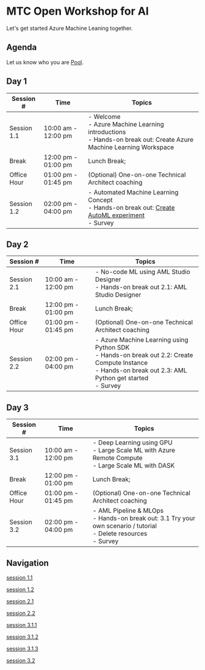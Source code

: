 # MTC Open Workshop for AI

Let's get started Azure Machine Leaning together.

## Agenda

Let us know who you are [Pool](https://app.klaxoon.com/animate/survey/JRTADB9).

## Day 1

Session # | Time | Topics
---|---|---
Session 1.1 | 10:00 am - 12:00 pm |- Welcome</br>- Azure Machine Learning  introductions</br>- Hands-on break out: Create Azure Machine Learning Workspace
Break | 12:00 pm - 01:00 pm | Lunch Break;
Office Hour | 01:00 pm - 01:45 pm | (Optional) One-on-one Technical Architect coaching
Session 1.2 | 02:00 pm - 04:00 pm |- Automated Machine Learning Concept</br> - Hands-on break out: [Create AutoML experiment](https://github.com/MicrosoftDocs/azure-docs/blob/master/articles/machine-learning/tutorial-first-experiment-automated-ml.md)</br>- Survey

## Day 2

Session # | Time | Topics
---|---|---
Session 2.1|10:00 am - 12:00 pm|- No-code ML using AML Studio Designer</br>- Hands-on break out 2.1: AML Studio Designer</br>
Break | 12:00 pm - 01:00 pm | Lunch Break;
Office Hour | 01:00 pm - 01:45 pm | (Optional) One-on-one Technical Architect coaching
Session 2.2 | 02:00 pm - 04:00 pm |- Azure Machine Learning using Python SDK</br> - Hands-on break out 2.2: Create Compute Instance </br>- Hands-on break out 2.3: AML Python get started</br>- Survey

## Day 3

Session # | Time | Topics
---|---|---
Session 3.1|10:00 am - 12:00 pm|- Deep Learning using GPU</br>- Large Scale ML with Azure Remote Compute</br>- Large Scale ML with DASK
Break | 12:00 pm - 01:00 pm | Lunch Break;
Office Hour | 01:00 pm - 01:45 pm | (Optional) One-on-one Technical Architect coaching
Session 3.2 | 02:00 pm - 04:00 pm |- AML Pipeline & MLOps</br> - Hands-on break out: 3.1 Try your own scenario / tutorial</br>- Delete resources </br>- Survey


## Navigation

[session 1.1](./labs/session1.1.md)

[session 1.2](./labs/session1.2.md)

[session 2.1](./labs/session2.1.md)

[session 2.2](./labs/session2.2.md)

[session 3.1.1](./labs/session3.1.1.md)

[session 3.1.2](./labs/session3.1.2md)

[session 3.1.3](./labs/session3.1.3.md)

[session 3.2](./labs/session3.2.md)
